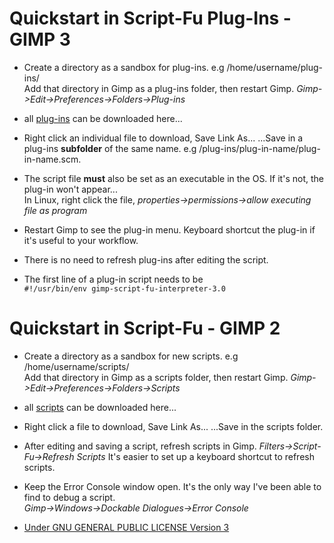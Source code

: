 
# Quickstart in Script-Fu Plug-Ins - GIMP 3 

* Create a directory as a sandbox for plug-ins. e.g /home/username/plug-ins/        
  Add that directory in Gimp as a plug-ins folder, then restart Gimp.
  *Gimp->Edit->Preferences->Folders->Plug-ins*

* all [ plug-ins](https://github.com/script-fu/script-fu.github.io/blob/main/plug-ins) can be downloaded here...
  
* Right click an individual file to download, Save Link As... ...Save in a plug-ins **subfolder** of the same name. e.g /plug-ins/plug-in-name/plug-in-name.scm.

* The script file **must** also be set as an executable in the OS. If it's not, the plug-in won't appear...  
  In Linux, right click the file, *properties->permissions->allow executing file as program*

* Restart Gimp to see the plug-in menu. Keyboard shortcut the plug-in if it's useful to your workflow.
  
* There is no need to refresh plug-ins after editing the script.  
  
* The first line of a plug-in script needs to be  
  ```#!/usr/bin/env gimp-script-fu-interpreter-3.0```  



# Quickstart in Script-Fu - GIMP 2

* Create a directory as a sandbox for new scripts. e.g /home/username/scripts/        
  Add that directory in Gimp as a scripts folder, then restart Gimp.
  *Gimp->Edit->Preferences->Folders->Scripts*     

* all [scripts](https://github.com/script-fu/script-fu.github.io/blob/main/scripts) can be downloaded here...

* Right click a file to download, Save Link As... ...Save in the scripts folder.
  
* After editing and saving a script, refresh scripts in Gimp.
  *Filters->Script-Fu->Refresh Scripts*
  It's easier to set up a keyboard shortcut to refresh scripts.

* Keep the Error Console window open. It's the only way I've been able to find to debug a script.  
  *Gimp->Windows->Dockable Dialogues->Error Console*  



* [Under GNU GENERAL PUBLIC LICENSE Version 3](https://github.com/script-fu/script-fu.github.io/blob/main/LICENSE)  
  
    
      


